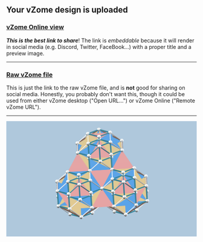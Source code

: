 ## Your vZome design is uploaded

### [vZome Online view][embed]

***This is the best link to share***!  The link is *embeddable* because it will render in social media (e.g. Discord, Twitter, FaceBook...) with a proper title and a preview image.

---

### [Raw vZome file][raw]

This is just the link to the raw vZome file, and is **not** good for
sharing on social media.
Honestly, you probably don't want this, though it could be used from either
vZome desktop ("Open URL...") or vZome Online ("Remote vZome URL").

---

![Image](<three-zonohedra-with-dissection.png>)


[embed]: <https://vzome.com/app/embed.py?url=https://raw.githubusercontent.com/John-Kostick/vzome-sharing/main/2021/09/01/13-15-29-three-zonohedra-with-dissection/three-zonohedra-with-dissection.vZome>
[raw]: <https://raw.githubusercontent.com/John-Kostick/vzome-sharing/main/2021/09/01/13-15-29-three-zonohedra-with-dissection/three-zonohedra-with-dissection.vZome>
